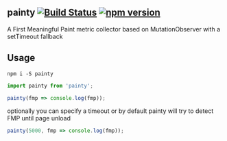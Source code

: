 painty [![Build Status](https://travis-ci.com/debug-tips/painty.svg)](https://travis-ci.com/debug-tips/painty) [![npm version](https://badge.fury.io/js/painty.svg)](http://badge.fury.io/js/painty)
----

 A First Meaningful Paint metric collector based on MutationObserver with a setTimeout fallback

## Usage

```
npm i -S painty
```

```js
import painty from 'painty';

painty(fmp => console.log(fmp));
```

optionally you can specify a timeout or by default painty will try to detect FMP until page unload

```js
painty(5000, fmp => console.log(fmp));
```
